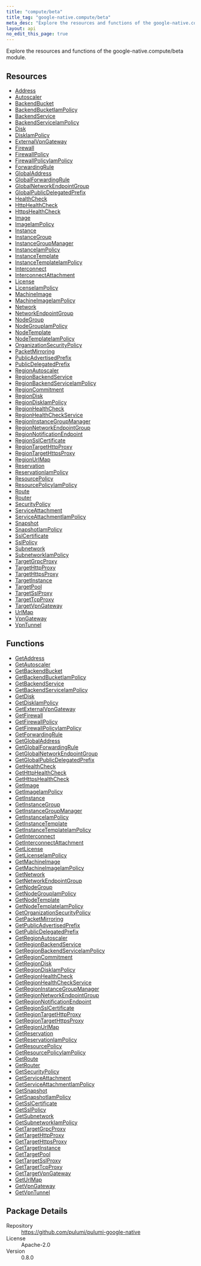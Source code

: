 ```yaml
---
title: "compute/beta"
title_tag: "google-native.compute/beta"
meta_desc: "Explore the resources and functions of the google-native.compute/beta module."
layout: api
no_edit_this_page: true
---
```


<!-- WARNING: this file was generated by Pulumi Docs Generator. -->
<!-- Do not edit by hand unless you're certain you know what you are doing! -->

Explore the resources and functions of the google-native.compute/beta module.

<h2 id="resources">Resources</h2>
<ul class="api">
    <li><a href="address" title="Address"><span class="api-symbol api-symbol--resource"></span>Address</a></li>
    <li><a href="autoscaler" title="Autoscaler"><span class="api-symbol api-symbol--resource"></span>Autoscaler</a></li>
    <li><a href="backendbucket" title="BackendBucket"><span class="api-symbol api-symbol--resource"></span>BackendBucket</a></li>
    <li><a href="backendbucketiampolicy" title="BackendBucketIamPolicy"><span class="api-symbol api-symbol--resource"></span>BackendBucketIamPolicy</a></li>
    <li><a href="backendservice" title="BackendService"><span class="api-symbol api-symbol--resource"></span>BackendService</a></li>
    <li><a href="backendserviceiampolicy" title="BackendServiceIamPolicy"><span class="api-symbol api-symbol--resource"></span>BackendServiceIamPolicy</a></li>
    <li><a href="disk" title="Disk"><span class="api-symbol api-symbol--resource"></span>Disk</a></li>
    <li><a href="diskiampolicy" title="DiskIamPolicy"><span class="api-symbol api-symbol--resource"></span>DiskIamPolicy</a></li>
    <li><a href="externalvpngateway" title="ExternalVpnGateway"><span class="api-symbol api-symbol--resource"></span>ExternalVpnGateway</a></li>
    <li><a href="firewall" title="Firewall"><span class="api-symbol api-symbol--resource"></span>Firewall</a></li>
    <li><a href="firewallpolicy" title="FirewallPolicy"><span class="api-symbol api-symbol--resource"></span>FirewallPolicy</a></li>
    <li><a href="firewallpolicyiampolicy" title="FirewallPolicyIamPolicy"><span class="api-symbol api-symbol--resource"></span>FirewallPolicyIamPolicy</a></li>
    <li><a href="forwardingrule" title="ForwardingRule"><span class="api-symbol api-symbol--resource"></span>ForwardingRule</a></li>
    <li><a href="globaladdress" title="GlobalAddress"><span class="api-symbol api-symbol--resource"></span>GlobalAddress</a></li>
    <li><a href="globalforwardingrule" title="GlobalForwardingRule"><span class="api-symbol api-symbol--resource"></span>GlobalForwardingRule</a></li>
    <li><a href="globalnetworkendpointgroup" title="GlobalNetworkEndpointGroup"><span class="api-symbol api-symbol--resource"></span>GlobalNetworkEndpointGroup</a></li>
    <li><a href="globalpublicdelegatedprefix" title="GlobalPublicDelegatedPrefix"><span class="api-symbol api-symbol--resource"></span>GlobalPublicDelegatedPrefix</a></li>
    <li><a href="healthcheck" title="HealthCheck"><span class="api-symbol api-symbol--resource"></span>HealthCheck</a></li>
    <li><a href="httphealthcheck" title="HttpHealthCheck"><span class="api-symbol api-symbol--resource"></span>HttpHealthCheck</a></li>
    <li><a href="httpshealthcheck" title="HttpsHealthCheck"><span class="api-symbol api-symbol--resource"></span>HttpsHealthCheck</a></li>
    <li><a href="image" title="Image"><span class="api-symbol api-symbol--resource"></span>Image</a></li>
    <li><a href="imageiampolicy" title="ImageIamPolicy"><span class="api-symbol api-symbol--resource"></span>ImageIamPolicy</a></li>
    <li><a href="instance" title="Instance"><span class="api-symbol api-symbol--resource"></span>Instance</a></li>
    <li><a href="instancegroup" title="InstanceGroup"><span class="api-symbol api-symbol--resource"></span>InstanceGroup</a></li>
    <li><a href="instancegroupmanager" title="InstanceGroupManager"><span class="api-symbol api-symbol--resource"></span>InstanceGroupManager</a></li>
    <li><a href="instanceiampolicy" title="InstanceIamPolicy"><span class="api-symbol api-symbol--resource"></span>InstanceIamPolicy</a></li>
    <li><a href="instancetemplate" title="InstanceTemplate"><span class="api-symbol api-symbol--resource"></span>InstanceTemplate</a></li>
    <li><a href="instancetemplateiampolicy" title="InstanceTemplateIamPolicy"><span class="api-symbol api-symbol--resource"></span>InstanceTemplateIamPolicy</a></li>
    <li><a href="interconnect" title="Interconnect"><span class="api-symbol api-symbol--resource"></span>Interconnect</a></li>
    <li><a href="interconnectattachment" title="InterconnectAttachment"><span class="api-symbol api-symbol--resource"></span>InterconnectAttachment</a></li>
    <li><a href="license" title="License"><span class="api-symbol api-symbol--resource"></span>License</a></li>
    <li><a href="licenseiampolicy" title="LicenseIamPolicy"><span class="api-symbol api-symbol--resource"></span>LicenseIamPolicy</a></li>
    <li><a href="machineimage" title="MachineImage"><span class="api-symbol api-symbol--resource"></span>MachineImage</a></li>
    <li><a href="machineimageiampolicy" title="MachineImageIamPolicy"><span class="api-symbol api-symbol--resource"></span>MachineImageIamPolicy</a></li>
    <li><a href="network" title="Network"><span class="api-symbol api-symbol--resource"></span>Network</a></li>
    <li><a href="networkendpointgroup" title="NetworkEndpointGroup"><span class="api-symbol api-symbol--resource"></span>NetworkEndpointGroup</a></li>
    <li><a href="nodegroup" title="NodeGroup"><span class="api-symbol api-symbol--resource"></span>NodeGroup</a></li>
    <li><a href="nodegroupiampolicy" title="NodeGroupIamPolicy"><span class="api-symbol api-symbol--resource"></span>NodeGroupIamPolicy</a></li>
    <li><a href="nodetemplate" title="NodeTemplate"><span class="api-symbol api-symbol--resource"></span>NodeTemplate</a></li>
    <li><a href="nodetemplateiampolicy" title="NodeTemplateIamPolicy"><span class="api-symbol api-symbol--resource"></span>NodeTemplateIamPolicy</a></li>
    <li><a href="organizationsecuritypolicy" title="OrganizationSecurityPolicy"><span class="api-symbol api-symbol--resource"></span>OrganizationSecurityPolicy</a></li>
    <li><a href="packetmirroring" title="PacketMirroring"><span class="api-symbol api-symbol--resource"></span>PacketMirroring</a></li>
    <li><a href="publicadvertisedprefix" title="PublicAdvertisedPrefix"><span class="api-symbol api-symbol--resource"></span>PublicAdvertisedPrefix</a></li>
    <li><a href="publicdelegatedprefix" title="PublicDelegatedPrefix"><span class="api-symbol api-symbol--resource"></span>PublicDelegatedPrefix</a></li>
    <li><a href="regionautoscaler" title="RegionAutoscaler"><span class="api-symbol api-symbol--resource"></span>RegionAutoscaler</a></li>
    <li><a href="regionbackendservice" title="RegionBackendService"><span class="api-symbol api-symbol--resource"></span>RegionBackendService</a></li>
    <li><a href="regionbackendserviceiampolicy" title="RegionBackendServiceIamPolicy"><span class="api-symbol api-symbol--resource"></span>RegionBackendServiceIamPolicy</a></li>
    <li><a href="regioncommitment" title="RegionCommitment"><span class="api-symbol api-symbol--resource"></span>RegionCommitment</a></li>
    <li><a href="regiondisk" title="RegionDisk"><span class="api-symbol api-symbol--resource"></span>RegionDisk</a></li>
    <li><a href="regiondiskiampolicy" title="RegionDiskIamPolicy"><span class="api-symbol api-symbol--resource"></span>RegionDiskIamPolicy</a></li>
    <li><a href="regionhealthcheck" title="RegionHealthCheck"><span class="api-symbol api-symbol--resource"></span>RegionHealthCheck</a></li>
    <li><a href="regionhealthcheckservice" title="RegionHealthCheckService"><span class="api-symbol api-symbol--resource"></span>RegionHealthCheckService</a></li>
    <li><a href="regioninstancegroupmanager" title="RegionInstanceGroupManager"><span class="api-symbol api-symbol--resource"></span>RegionInstanceGroupManager</a></li>
    <li><a href="regionnetworkendpointgroup" title="RegionNetworkEndpointGroup"><span class="api-symbol api-symbol--resource"></span>RegionNetworkEndpointGroup</a></li>
    <li><a href="regionnotificationendpoint" title="RegionNotificationEndpoint"><span class="api-symbol api-symbol--resource"></span>RegionNotificationEndpoint</a></li>
    <li><a href="regionsslcertificate" title="RegionSslCertificate"><span class="api-symbol api-symbol--resource"></span>RegionSslCertificate</a></li>
    <li><a href="regiontargethttpproxy" title="RegionTargetHttpProxy"><span class="api-symbol api-symbol--resource"></span>RegionTargetHttpProxy</a></li>
    <li><a href="regiontargethttpsproxy" title="RegionTargetHttpsProxy"><span class="api-symbol api-symbol--resource"></span>RegionTargetHttpsProxy</a></li>
    <li><a href="regionurlmap" title="RegionUrlMap"><span class="api-symbol api-symbol--resource"></span>RegionUrlMap</a></li>
    <li><a href="reservation" title="Reservation"><span class="api-symbol api-symbol--resource"></span>Reservation</a></li>
    <li><a href="reservationiampolicy" title="ReservationIamPolicy"><span class="api-symbol api-symbol--resource"></span>ReservationIamPolicy</a></li>
    <li><a href="resourcepolicy" title="ResourcePolicy"><span class="api-symbol api-symbol--resource"></span>ResourcePolicy</a></li>
    <li><a href="resourcepolicyiampolicy" title="ResourcePolicyIamPolicy"><span class="api-symbol api-symbol--resource"></span>ResourcePolicyIamPolicy</a></li>
    <li><a href="route" title="Route"><span class="api-symbol api-symbol--resource"></span>Route</a></li>
    <li><a href="router" title="Router"><span class="api-symbol api-symbol--resource"></span>Router</a></li>
    <li><a href="securitypolicy" title="SecurityPolicy"><span class="api-symbol api-symbol--resource"></span>SecurityPolicy</a></li>
    <li><a href="serviceattachment" title="ServiceAttachment"><span class="api-symbol api-symbol--resource"></span>ServiceAttachment</a></li>
    <li><a href="serviceattachmentiampolicy" title="ServiceAttachmentIamPolicy"><span class="api-symbol api-symbol--resource"></span>ServiceAttachmentIamPolicy</a></li>
    <li><a href="snapshot" title="Snapshot"><span class="api-symbol api-symbol--resource"></span>Snapshot</a></li>
    <li><a href="snapshotiampolicy" title="SnapshotIamPolicy"><span class="api-symbol api-symbol--resource"></span>SnapshotIamPolicy</a></li>
    <li><a href="sslcertificate" title="SslCertificate"><span class="api-symbol api-symbol--resource"></span>SslCertificate</a></li>
    <li><a href="sslpolicy" title="SslPolicy"><span class="api-symbol api-symbol--resource"></span>SslPolicy</a></li>
    <li><a href="subnetwork" title="Subnetwork"><span class="api-symbol api-symbol--resource"></span>Subnetwork</a></li>
    <li><a href="subnetworkiampolicy" title="SubnetworkIamPolicy"><span class="api-symbol api-symbol--resource"></span>SubnetworkIamPolicy</a></li>
    <li><a href="targetgrpcproxy" title="TargetGrpcProxy"><span class="api-symbol api-symbol--resource"></span>TargetGrpcProxy</a></li>
    <li><a href="targethttpproxy" title="TargetHttpProxy"><span class="api-symbol api-symbol--resource"></span>TargetHttpProxy</a></li>
    <li><a href="targethttpsproxy" title="TargetHttpsProxy"><span class="api-symbol api-symbol--resource"></span>TargetHttpsProxy</a></li>
    <li><a href="targetinstance" title="TargetInstance"><span class="api-symbol api-symbol--resource"></span>TargetInstance</a></li>
    <li><a href="targetpool" title="TargetPool"><span class="api-symbol api-symbol--resource"></span>TargetPool</a></li>
    <li><a href="targetsslproxy" title="TargetSslProxy"><span class="api-symbol api-symbol--resource"></span>TargetSslProxy</a></li>
    <li><a href="targettcpproxy" title="TargetTcpProxy"><span class="api-symbol api-symbol--resource"></span>TargetTcpProxy</a></li>
    <li><a href="targetvpngateway" title="TargetVpnGateway"><span class="api-symbol api-symbol--resource"></span>TargetVpnGateway</a></li>
    <li><a href="urlmap" title="UrlMap"><span class="api-symbol api-symbol--resource"></span>UrlMap</a></li>
    <li><a href="vpngateway" title="VpnGateway"><span class="api-symbol api-symbol--resource"></span>VpnGateway</a></li>
    <li><a href="vpntunnel" title="VpnTunnel"><span class="api-symbol api-symbol--resource"></span>VpnTunnel</a></li>
</ul>

<h2 id="functions">Functions</h2>
<ul class="api">
    <li><a href="getaddress" title="GetAddress"><span class="api-symbol api-symbol--function"></span>GetAddress</a></li>
    <li><a href="getautoscaler" title="GetAutoscaler"><span class="api-symbol api-symbol--function"></span>GetAutoscaler</a></li>
    <li><a href="getbackendbucket" title="GetBackendBucket"><span class="api-symbol api-symbol--function"></span>GetBackendBucket</a></li>
    <li><a href="getbackendbucketiampolicy" title="GetBackendBucketIamPolicy"><span class="api-symbol api-symbol--function"></span>GetBackendBucketIamPolicy</a></li>
    <li><a href="getbackendservice" title="GetBackendService"><span class="api-symbol api-symbol--function"></span>GetBackendService</a></li>
    <li><a href="getbackendserviceiampolicy" title="GetBackendServiceIamPolicy"><span class="api-symbol api-symbol--function"></span>GetBackendServiceIamPolicy</a></li>
    <li><a href="getdisk" title="GetDisk"><span class="api-symbol api-symbol--function"></span>GetDisk</a></li>
    <li><a href="getdiskiampolicy" title="GetDiskIamPolicy"><span class="api-symbol api-symbol--function"></span>GetDiskIamPolicy</a></li>
    <li><a href="getexternalvpngateway" title="GetExternalVpnGateway"><span class="api-symbol api-symbol--function"></span>GetExternalVpnGateway</a></li>
    <li><a href="getfirewall" title="GetFirewall"><span class="api-symbol api-symbol--function"></span>GetFirewall</a></li>
    <li><a href="getfirewallpolicy" title="GetFirewallPolicy"><span class="api-symbol api-symbol--function"></span>GetFirewallPolicy</a></li>
    <li><a href="getfirewallpolicyiampolicy" title="GetFirewallPolicyIamPolicy"><span class="api-symbol api-symbol--function"></span>GetFirewallPolicyIamPolicy</a></li>
    <li><a href="getforwardingrule" title="GetForwardingRule"><span class="api-symbol api-symbol--function"></span>GetForwardingRule</a></li>
    <li><a href="getglobaladdress" title="GetGlobalAddress"><span class="api-symbol api-symbol--function"></span>GetGlobalAddress</a></li>
    <li><a href="getglobalforwardingrule" title="GetGlobalForwardingRule"><span class="api-symbol api-symbol--function"></span>GetGlobalForwardingRule</a></li>
    <li><a href="getglobalnetworkendpointgroup" title="GetGlobalNetworkEndpointGroup"><span class="api-symbol api-symbol--function"></span>GetGlobalNetworkEndpointGroup</a></li>
    <li><a href="getglobalpublicdelegatedprefix" title="GetGlobalPublicDelegatedPrefix"><span class="api-symbol api-symbol--function"></span>GetGlobalPublicDelegatedPrefix</a></li>
    <li><a href="gethealthcheck" title="GetHealthCheck"><span class="api-symbol api-symbol--function"></span>GetHealthCheck</a></li>
    <li><a href="gethttphealthcheck" title="GetHttpHealthCheck"><span class="api-symbol api-symbol--function"></span>GetHttpHealthCheck</a></li>
    <li><a href="gethttpshealthcheck" title="GetHttpsHealthCheck"><span class="api-symbol api-symbol--function"></span>GetHttpsHealthCheck</a></li>
    <li><a href="getimage" title="GetImage"><span class="api-symbol api-symbol--function"></span>GetImage</a></li>
    <li><a href="getimageiampolicy" title="GetImageIamPolicy"><span class="api-symbol api-symbol--function"></span>GetImageIamPolicy</a></li>
    <li><a href="getinstance" title="GetInstance"><span class="api-symbol api-symbol--function"></span>GetInstance</a></li>
    <li><a href="getinstancegroup" title="GetInstanceGroup"><span class="api-symbol api-symbol--function"></span>GetInstanceGroup</a></li>
    <li><a href="getinstancegroupmanager" title="GetInstanceGroupManager"><span class="api-symbol api-symbol--function"></span>GetInstanceGroupManager</a></li>
    <li><a href="getinstanceiampolicy" title="GetInstanceIamPolicy"><span class="api-symbol api-symbol--function"></span>GetInstanceIamPolicy</a></li>
    <li><a href="getinstancetemplate" title="GetInstanceTemplate"><span class="api-symbol api-symbol--function"></span>GetInstanceTemplate</a></li>
    <li><a href="getinstancetemplateiampolicy" title="GetInstanceTemplateIamPolicy"><span class="api-symbol api-symbol--function"></span>GetInstanceTemplateIamPolicy</a></li>
    <li><a href="getinterconnect" title="GetInterconnect"><span class="api-symbol api-symbol--function"></span>GetInterconnect</a></li>
    <li><a href="getinterconnectattachment" title="GetInterconnectAttachment"><span class="api-symbol api-symbol--function"></span>GetInterconnectAttachment</a></li>
    <li><a href="getlicense" title="GetLicense"><span class="api-symbol api-symbol--function"></span>GetLicense</a></li>
    <li><a href="getlicenseiampolicy" title="GetLicenseIamPolicy"><span class="api-symbol api-symbol--function"></span>GetLicenseIamPolicy</a></li>
    <li><a href="getmachineimage" title="GetMachineImage"><span class="api-symbol api-symbol--function"></span>GetMachineImage</a></li>
    <li><a href="getmachineimageiampolicy" title="GetMachineImageIamPolicy"><span class="api-symbol api-symbol--function"></span>GetMachineImageIamPolicy</a></li>
    <li><a href="getnetwork" title="GetNetwork"><span class="api-symbol api-symbol--function"></span>GetNetwork</a></li>
    <li><a href="getnetworkendpointgroup" title="GetNetworkEndpointGroup"><span class="api-symbol api-symbol--function"></span>GetNetworkEndpointGroup</a></li>
    <li><a href="getnodegroup" title="GetNodeGroup"><span class="api-symbol api-symbol--function"></span>GetNodeGroup</a></li>
    <li><a href="getnodegroupiampolicy" title="GetNodeGroupIamPolicy"><span class="api-symbol api-symbol--function"></span>GetNodeGroupIamPolicy</a></li>
    <li><a href="getnodetemplate" title="GetNodeTemplate"><span class="api-symbol api-symbol--function"></span>GetNodeTemplate</a></li>
    <li><a href="getnodetemplateiampolicy" title="GetNodeTemplateIamPolicy"><span class="api-symbol api-symbol--function"></span>GetNodeTemplateIamPolicy</a></li>
    <li><a href="getorganizationsecuritypolicy" title="GetOrganizationSecurityPolicy"><span class="api-symbol api-symbol--function"></span>GetOrganizationSecurityPolicy</a></li>
    <li><a href="getpacketmirroring" title="GetPacketMirroring"><span class="api-symbol api-symbol--function"></span>GetPacketMirroring</a></li>
    <li><a href="getpublicadvertisedprefix" title="GetPublicAdvertisedPrefix"><span class="api-symbol api-symbol--function"></span>GetPublicAdvertisedPrefix</a></li>
    <li><a href="getpublicdelegatedprefix" title="GetPublicDelegatedPrefix"><span class="api-symbol api-symbol--function"></span>GetPublicDelegatedPrefix</a></li>
    <li><a href="getregionautoscaler" title="GetRegionAutoscaler"><span class="api-symbol api-symbol--function"></span>GetRegionAutoscaler</a></li>
    <li><a href="getregionbackendservice" title="GetRegionBackendService"><span class="api-symbol api-symbol--function"></span>GetRegionBackendService</a></li>
    <li><a href="getregionbackendserviceiampolicy" title="GetRegionBackendServiceIamPolicy"><span class="api-symbol api-symbol--function"></span>GetRegionBackendServiceIamPolicy</a></li>
    <li><a href="getregioncommitment" title="GetRegionCommitment"><span class="api-symbol api-symbol--function"></span>GetRegionCommitment</a></li>
    <li><a href="getregiondisk" title="GetRegionDisk"><span class="api-symbol api-symbol--function"></span>GetRegionDisk</a></li>
    <li><a href="getregiondiskiampolicy" title="GetRegionDiskIamPolicy"><span class="api-symbol api-symbol--function"></span>GetRegionDiskIamPolicy</a></li>
    <li><a href="getregionhealthcheck" title="GetRegionHealthCheck"><span class="api-symbol api-symbol--function"></span>GetRegionHealthCheck</a></li>
    <li><a href="getregionhealthcheckservice" title="GetRegionHealthCheckService"><span class="api-symbol api-symbol--function"></span>GetRegionHealthCheckService</a></li>
    <li><a href="getregioninstancegroupmanager" title="GetRegionInstanceGroupManager"><span class="api-symbol api-symbol--function"></span>GetRegionInstanceGroupManager</a></li>
    <li><a href="getregionnetworkendpointgroup" title="GetRegionNetworkEndpointGroup"><span class="api-symbol api-symbol--function"></span>GetRegionNetworkEndpointGroup</a></li>
    <li><a href="getregionnotificationendpoint" title="GetRegionNotificationEndpoint"><span class="api-symbol api-symbol--function"></span>GetRegionNotificationEndpoint</a></li>
    <li><a href="getregionsslcertificate" title="GetRegionSslCertificate"><span class="api-symbol api-symbol--function"></span>GetRegionSslCertificate</a></li>
    <li><a href="getregiontargethttpproxy" title="GetRegionTargetHttpProxy"><span class="api-symbol api-symbol--function"></span>GetRegionTargetHttpProxy</a></li>
    <li><a href="getregiontargethttpsproxy" title="GetRegionTargetHttpsProxy"><span class="api-symbol api-symbol--function"></span>GetRegionTargetHttpsProxy</a></li>
    <li><a href="getregionurlmap" title="GetRegionUrlMap"><span class="api-symbol api-symbol--function"></span>GetRegionUrlMap</a></li>
    <li><a href="getreservation" title="GetReservation"><span class="api-symbol api-symbol--function"></span>GetReservation</a></li>
    <li><a href="getreservationiampolicy" title="GetReservationIamPolicy"><span class="api-symbol api-symbol--function"></span>GetReservationIamPolicy</a></li>
    <li><a href="getresourcepolicy" title="GetResourcePolicy"><span class="api-symbol api-symbol--function"></span>GetResourcePolicy</a></li>
    <li><a href="getresourcepolicyiampolicy" title="GetResourcePolicyIamPolicy"><span class="api-symbol api-symbol--function"></span>GetResourcePolicyIamPolicy</a></li>
    <li><a href="getroute" title="GetRoute"><span class="api-symbol api-symbol--function"></span>GetRoute</a></li>
    <li><a href="getrouter" title="GetRouter"><span class="api-symbol api-symbol--function"></span>GetRouter</a></li>
    <li><a href="getsecuritypolicy" title="GetSecurityPolicy"><span class="api-symbol api-symbol--function"></span>GetSecurityPolicy</a></li>
    <li><a href="getserviceattachment" title="GetServiceAttachment"><span class="api-symbol api-symbol--function"></span>GetServiceAttachment</a></li>
    <li><a href="getserviceattachmentiampolicy" title="GetServiceAttachmentIamPolicy"><span class="api-symbol api-symbol--function"></span>GetServiceAttachmentIamPolicy</a></li>
    <li><a href="getsnapshot" title="GetSnapshot"><span class="api-symbol api-symbol--function"></span>GetSnapshot</a></li>
    <li><a href="getsnapshotiampolicy" title="GetSnapshotIamPolicy"><span class="api-symbol api-symbol--function"></span>GetSnapshotIamPolicy</a></li>
    <li><a href="getsslcertificate" title="GetSslCertificate"><span class="api-symbol api-symbol--function"></span>GetSslCertificate</a></li>
    <li><a href="getsslpolicy" title="GetSslPolicy"><span class="api-symbol api-symbol--function"></span>GetSslPolicy</a></li>
    <li><a href="getsubnetwork" title="GetSubnetwork"><span class="api-symbol api-symbol--function"></span>GetSubnetwork</a></li>
    <li><a href="getsubnetworkiampolicy" title="GetSubnetworkIamPolicy"><span class="api-symbol api-symbol--function"></span>GetSubnetworkIamPolicy</a></li>
    <li><a href="gettargetgrpcproxy" title="GetTargetGrpcProxy"><span class="api-symbol api-symbol--function"></span>GetTargetGrpcProxy</a></li>
    <li><a href="gettargethttpproxy" title="GetTargetHttpProxy"><span class="api-symbol api-symbol--function"></span>GetTargetHttpProxy</a></li>
    <li><a href="gettargethttpsproxy" title="GetTargetHttpsProxy"><span class="api-symbol api-symbol--function"></span>GetTargetHttpsProxy</a></li>
    <li><a href="gettargetinstance" title="GetTargetInstance"><span class="api-symbol api-symbol--function"></span>GetTargetInstance</a></li>
    <li><a href="gettargetpool" title="GetTargetPool"><span class="api-symbol api-symbol--function"></span>GetTargetPool</a></li>
    <li><a href="gettargetsslproxy" title="GetTargetSslProxy"><span class="api-symbol api-symbol--function"></span>GetTargetSslProxy</a></li>
    <li><a href="gettargettcpproxy" title="GetTargetTcpProxy"><span class="api-symbol api-symbol--function"></span>GetTargetTcpProxy</a></li>
    <li><a href="gettargetvpngateway" title="GetTargetVpnGateway"><span class="api-symbol api-symbol--function"></span>GetTargetVpnGateway</a></li>
    <li><a href="geturlmap" title="GetUrlMap"><span class="api-symbol api-symbol--function"></span>GetUrlMap</a></li>
    <li><a href="getvpngateway" title="GetVpnGateway"><span class="api-symbol api-symbol--function"></span>GetVpnGateway</a></li>
    <li><a href="getvpntunnel" title="GetVpnTunnel"><span class="api-symbol api-symbol--function"></span>GetVpnTunnel</a></li>
</ul>

<h2 id="package-details">Package Details</h2>
<dl class="package-details">
	<dt>Repository</dt>
	<dd><a href="https://github.com/pulumi/pulumi-google-native">https://github.com/pulumi/pulumi-google-native</a></dd>
	<dt>License</dt>
	<dd>Apache-2.0</dd>
	<dt>Version</dt>
	<dd>0.8.0</dd>
</dl>

